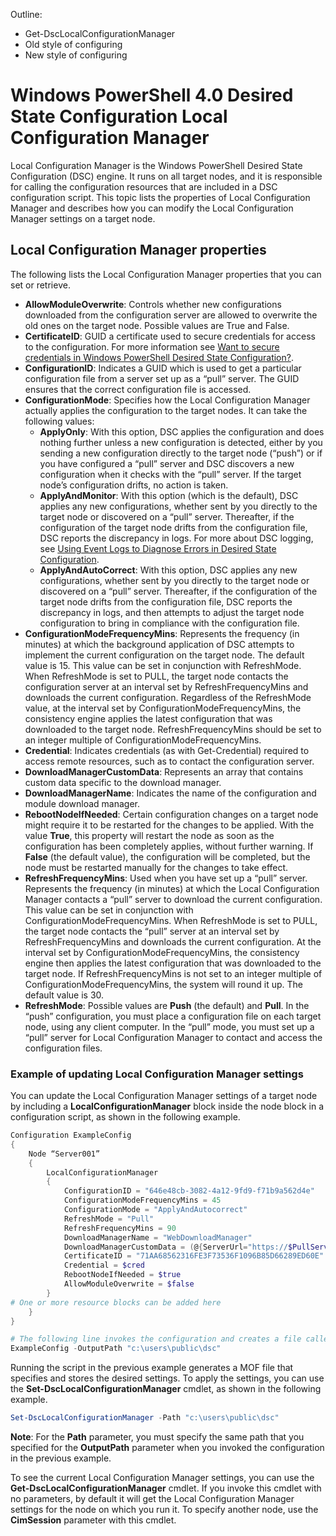 Outline:

* Get-DscLocalConfigurationManager
* Old style of configuring
* New style of configuring

# Windows PowerShell 4.0 Desired State Configuration Local Configuration Manager

Local Configuration Manager is the Windows PowerShell Desired State Configuration (DSC) engine. It runs on all target nodes, and it is responsible for calling the configuration resources that are included in a DSC configuration script. This topic lists the properties of Local Configuration Manager and describes how you can modify the Local Configuration Manager settings on a target node.

## Local Configuration Manager properties
The following lists the Local Configuration Manager properties that you can set or retrieve.
 
* **AllowModuleOverwrite**: Controls whether new configurations downloaded from the configuration server are allowed to overwrite the old ones on the target node. Possible values are True and False.
* **CertificateID**: GUID a certificate used to secure credentials for access to the configuration. For more information see [Want to secure credentials in Windows PowerShell Desired State Configuration?](http://blogs.msdn.com/b/powershell/archive/2014/01/31/want-to-secure-credentials-in-windows-powershell-desired-state-configuration.aspx).
* **ConfigurationID**: Indicates a GUID which is used to get a particular configuration file from a server set up as a “pull” server. The GUID ensures that the correct configuration file is accessed.
* **ConfigurationMode**: Specifies how the Local Configuration Manager actually applies the configuration to the target nodes. It can take the following values:
    - **ApplyOnly**: With this option, DSC applies the configuration and does nothing further unless a new configuration is detected, either by you sending a new configuration directly to the target node (“push”) or if you have configured a “pull” server and DSC discovers a new configuration when it checks with the “pull” server. If the target node’s configuration drifts, no action is taken.
    - **ApplyAndMonitor**: With this option (which is the default), DSC applies any new configurations, whether sent by you directly to the target node or discovered on a “pull” server. Thereafter, if the configuration of the target node drifts from the configuration file, DSC reports the discrepancy in logs. For more about DSC logging, see [Using Event Logs to Diagnose Errors in Desired State Configuration](http://blogs.msdn.com/b/powershell/archive/2014/01/03/using-event-logs-to-diagnose-errors-in-desired-state-configuration.aspx).
    - **ApplyAndAutoCorrect**: With this option, DSC applies any new configurations, whether sent by you directly to the target node or discovered on a “pull” server. Thereafter, if the configuration of the target node drifts from the configuration file, DSC reports the discrepancy in logs, and then attempts to adjust the target node configuration to bring in compliance with the configuration file.
* **ConfigurationModeFrequencyMins**: Represents the frequency (in minutes) at which the background application of DSC attempts to implement the current configuration on the target node. The default value is 15. This value can be set in conjunction with RefreshMode. When RefreshMode is set to PULL, the target node contacts the configuration server at an interval set by RefreshFrequencyMins and downloads the current configuration. Regardless of the RefreshMode value, at the interval set by ConfigurationModeFrequencyMins, the consistency engine applies the latest configuration that was downloaded to the target node. RefreshFrequencyMins should be set to an integer multiple of ConfigurationModeFrequencyMins.
* **Credential**: Indicates credentials (as with Get-Credential) required to access remote resources, such as to contact the configuration server.
* **DownloadManagerCustomData**: Represents an array that contains custom data specific to the download manager.
* **DownloadManagerName**: Indicates the name of the configuration and module download manager.
* **RebootNodeIfNeeded**: Certain configuration changes on a target node might require it to be restarted for the changes to be applied. With the value **True**, this property will restart the node as soon as the configuration has been completely applies, without further warning. If **False** (the default value), the configuration will be completed, but the node must be restarted manually for the changes to take effect.
* **RefreshFrequencyMins**: Used when you have set up a “pull” server. Represents the frequency (in minutes) at which the Local Configuration Manager contacts a “pull” server to download the current configuration. This value can be set in conjunction with ConfigurationModeFrequencyMins. When RefreshMode is set to PULL, the target node contacts the “pull” server at an interval set by RefreshFrequencyMins and downloads the current configuration. At the interval set by ConfigurationModeFrequencyMins, the consistency engine then applies the latest configuration that was downloaded to the target node. If RefreshFrequencyMins is not set to an integer multiple of ConfigurationModeFrequencyMins, the system will round it up. The default value is 30.
* **RefreshMode**: Possible values are **Push** (the default) and **Pull**. In the “push” configuration, you must place a configuration file on each target node, using any client computer. In the “pull” mode, you must set up a “pull” server for Local Configuration Manager to contact and access the configuration files.

### Example of updating Local Configuration Manager settings

You can update the Local Configuration Manager settings of a target node by including a **LocalConfigurationManager** block inside the node block in a configuration script, as shown in the following example.

```powershell
Configuration ExampleConfig
{
    Node “Server001”
    {
        LocalConfigurationManager
        {
            ConfigurationID = "646e48cb-3082-4a12-9fd9-f71b9a562d4e"
            ConfigurationModeFrequencyMins = 45
            ConfigurationMode = "ApplyAndAutocorrect"
            RefreshMode = "Pull"
            RefreshFrequencyMins = 90
            DownloadManagerName = "WebDownloadManager"
            DownloadManagerCustomData = (@{ServerUrl="https://$PullServer/psdscpullserver.svc"})
            CertificateID = "71AA68562316FE3F73536F1096B85D66289ED60E"
            Credential = $cred
            RebootNodeIfNeeded = $true
            AllowModuleOverwrite = $false
        }
# One or more resource blocks can be added here
    }
}

# The following line invokes the configuration and creates a file called Server001.meta.mof at the specified path
ExampleConfig -OutputPath "c:\users\public\dsc"  
```

Running the script in the previous example generates a MOF file that specifies and stores the desired settings. To apply the settings, you can use the **Set-DscLocalConfigurationManager** cmdlet, as shown in the following example.

```powershell
Set-DscLocalConfigurationManager -Path "c:\users\public\dsc"
```

**Note**: For the **Path** parameter, you must specify the same path that you specified for the **OutputPath** parameter when you invoked the configuration in the previous example.

To see the current Local Configuration Manager settings, you can use the **Get-DscLocalConfigurationManager** cmdlet. If you invoke this cmdlet with no parameters, by default it will get the Local Configuration Manager settings for the node on which you run it. To specify another node, use the **CimSession** parameter with this cmdlet.
